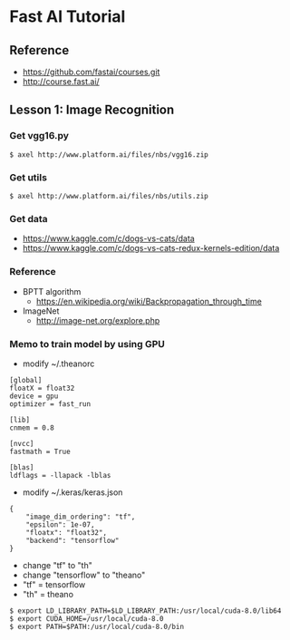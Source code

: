 # Fast AI Tutorial

## Reference
* https://github.com/fastai/courses.git
* http://course.fast.ai/

## Lesson 1: Image Recognition
### Get vgg16.py
```
$ axel http://www.platform.ai/files/nbs/vgg16.zip
```
### Get utils
```
$ axel http://www.platform.ai/files/nbs/utils.zip
```

### Get data
* https://www.kaggle.com/c/dogs-vs-cats/data
* https://www.kaggle.com/c/dogs-vs-cats-redux-kernels-edition/data

### Reference
* BPTT algorithm
    * https://en.wikipedia.org/wiki/Backpropagation_through_time 
* ImageNet
    * http://image-net.org/explore.php

### Memo to train model by using GPU
* modify ~/.theanorc
```
[global]
floatX = float32
device = gpu
optimizer = fast_run

[lib]
cnmem = 0.8

[nvcc]
fastmath = True

[blas]
ldflags = -llapack -lblas
```
* modify ~/.keras/keras.json
```
{
    "image_dim_ordering": "tf", 
    "epsilon": 1e-07, 
    "floatx": "float32", 
    "backend": "tensorflow"
}
```
* change "tf" to "th"
* change "tensorflow" to "theano"
* "tf" = tensorflow
* "th" = theano
```
$ export LD_LIBRARY_PATH=$LD_LIBRARY_PATH:/usr/local/cuda-8.0/lib64
$ export CUDA_HOME=/usr/local/cuda-8.0
$ export PATH=$PATH:/usr/local/cuda-8.0/bin
```
